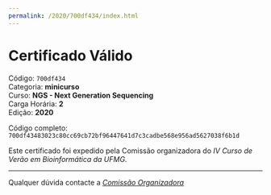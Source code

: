 ```yaml
---
permalink: /2020/700df434/index.html
---
```


# Certificado Válido

Código: `700df434`<br>
Categoria: **minicurso**<br>
Curso: **NGS - Next Generation Sequencing**<br>
Carga Horária: **2**<br>
Edição: **2020**<br>


Código completo: `700df43483023c80cc69cb72bf96447641d7c3cadbe568e956ad5627038f6b1d`


Este certificado foi expedido pela Comissão organizadora do *IV Curso de Verão em Bioinformática da UFMG*.

----

Qualquer dúvida contacte a [_Comissão Organizadora_](<mailto:cursobioinfoufmg@gmail.com$subject=[Certificados]>)

